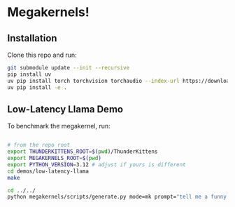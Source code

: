 # Megakernels!

## Installation

Clone this repo and run:

```bash
git submodule update --init --recursive
pip install uv
uv pip install torch torchvision torchaudio --index-url https://download.pytorch.org/whl/cu128
uv pip install -e .
```

## Low-Latency Llama Demo

To benchmark the megakernel, run:

```bash

# from the repo root
export THUNDERKITTENS_ROOT=$(pwd)/ThunderKittens
export MEGAKERNELS_ROOT=$(pwd)
export PYTHON_VERSION=3.12 # adjust if yours is different
cd demos/low-latency-llama
make

cd ../../
python megakernels/scripts/generate.py mode=mk prompt="tell me a funny joke about cookies" ntok=100

```
